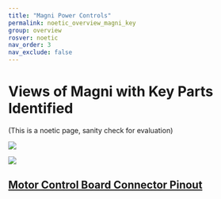 ```yaml
---
title: "Magni Power Controls"
permalink: noetic_overview_magni_key
group: overview
rosver: noetic
nav_order: 3
nav_exclude: false
---
```


# Views of Magni with Key Parts Identified

(This is a noetic page, sanity check for evaluation)

<img src="https://ubiquityrobotics.github.io/learn/assets/Magni_Front_View_1.jpg" />

<img src="https://ubiquityrobotics.github.io/learn/assets/Magni_Front_View_2.jpg
" />

## [Motor Control Board Connector Pinout](Magni_MCB_pinout.pdf)
